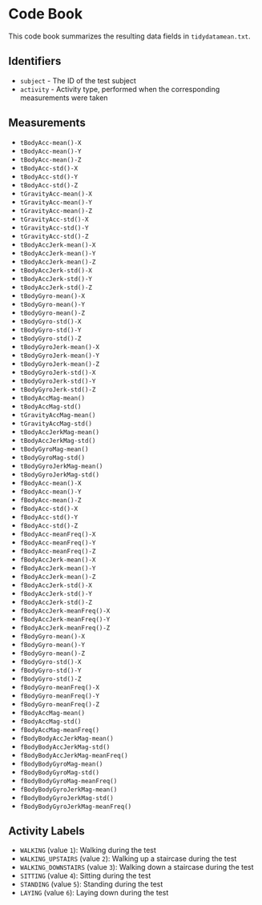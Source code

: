 # Code Book

This code book summarizes the resulting data fields in `tidydatamean.txt`.

## Identifiers

* `subject` - The ID of the test subject
* `activity` - Activity type, performed when the corresponding measurements were taken

## Measurements

* `tBodyAcc-mean()-X`             
* `tBodyAcc-mean()-Y`              
* `tBodyAcc-mean()-Z`             
* `tBodyAcc-std()-X`            
* `tBodyAcc-std()-Y`               
* `tBodyAcc-std()-Z`              
* `tGravityAcc-mean()-X`           
* `tGravityAcc-mean()-Y`           
* `tGravityAcc-mean()-Z`          
* `tGravityAcc-std()-X`           
* `tGravityAcc-std()-Y`            
* `tGravityAcc-std()-Z`           
* `tBodyAccJerk-mean()-X`          
* `tBodyAccJerk-mean()-Y`          
* `tBodyAccJerk-mean()-Z`         
* `tBodyAccJerk-std()-X`          
* `tBodyAccJerk-std()-Y`           
* `tBodyAccJerk-std()-Z`          
* `tBodyGyro-mean()-X`           
* `tBodyGyro-mean()-Y`             
* `tBodyGyro-mean()-Z`            
* `tBodyGyro-std()-X`             
* `tBodyGyro-std()-Y`              
* `tBodyGyro-std()-Z`             
* `tBodyGyroJerk-mean()-X`         
* `tBodyGyroJerk-mean()-Y`         
* `tBodyGyroJerk-mean()-Z`        
* `tBodyGyroJerk-std()-X`         
* `tBodyGyroJerk-std()-Y`          
* `tBodyGyroJerk-std()-Z`         
* `tBodyAccMag-mean()`          
* `tBodyAccMag-std()`            
* `tGravityAccMag-mean()`          
* `tGravityAccMag-std()`            
* `tBodyAccJerkMag-mean()`      
* `tBodyAccJerkMag-std()`        
* `tBodyGyroMag-mean()`          
* `tBodyGyroMag-std()`            
* `tBodyGyroJerkMag-mean()`       
* `tBodyGyroJerkMag-std()`        
* `fBodyAcc-mean()-X`         
* `fBodyAcc-mean()-Y`             
* `fBodyAcc-mean()-Z`              
* `fBodyAcc-std()-X`              
* `fBodyAcc-std()-Y`              
* `fBodyAcc-std()-Z`               
* `fBodyAcc-meanFreq()-X`          
* `fBodyAcc-meanFreq()-Y`         
* `fBodyAcc-meanFreq()-Z`          
* `fBodyAccJerk-mean()-X`          
* `fBodyAccJerk-mean()-Y`         
* `fBodyAccJerk-mean()-Z`          
* `fBodyAccJerk-std()-X`          
* `fBodyAccJerk-std()-Y`          
* `fBodyAccJerk-std()-Z`           
* `fBodyAccJerk-meanFreq()-X`       
* `fBodyAccJerk-meanFreq()-Y`     
* `fBodyAccJerk-meanFreq()-Z`   
* `fBodyGyro-mean()-X`      
* `fBodyGyro-mean()-Y`            
* `fBodyGyro-mean()-Z`             
* `fBodyGyro-std()-X`             
* `fBodyGyro-std()-Y`             
* `fBodyGyro-std()-Z`              
* `fBodyGyro-meanFreq()-X`          
* `fBodyGyro-meanFreq()-Y`        
* `fBodyGyro-meanFreq()-Z`         
* `fBodyAccMag-mean()`         
* `fBodyAccMag-std()`            
* `fBodyAccMag-meanFreq()`          
* `fBodyBodyAccJerkMag-mean()`     
* `fBodyBodyAccJerkMag-std()`    
* `fBodyBodyAccJerkMag-meanFreq()`  
* `fBodyBodyGyroMag-mean()` 
* `fBodyBodyGyroMag-std()`       
* `fBodyBodyGyroMag-meanFreq()`     
* `fBodyBodyGyroJerkMag-mean()`    
* `fBodyBodyGyroJerkMag-std()`   
* `fBodyBodyGyroJerkMag-meanFreq()`

## Activity Labels

* `WALKING` (value `1`): Walking during the test
* `WALKING_UPSTAIRS` (value `2`): Walking up a staircase during the test
* `WALKING_DOWNSTAIRS` (value `3`): Walking down a staircase during the test
* `SITTING` (value `4`): Sitting during the test
* `STANDING` (value `5`): Standing during the test
* `LAYING` (value `6`): Laying down during the test